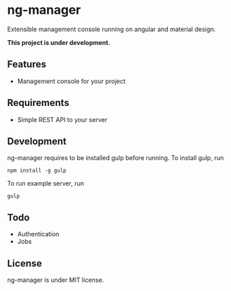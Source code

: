 ng-manager
====

Extensible management console running on angular and material design.

**This project is under development.**

Features
----

- Management console for your project

Requirements
----

- Simple REST API to your server

Development
----

ng-manager requires to be installed gulp before running. To install gulp, run

```
npm install -g gulp
```

To run example server, run

```
gulp
```

Todo
----

- Authentication
- Jobs

License
----

ng-manager is under MIT license.

